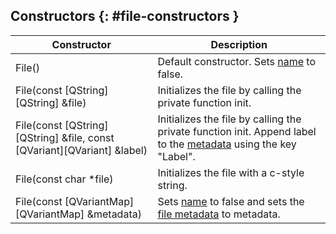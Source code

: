 ## Constructors {: #file-constructors }

Constructor | Description
--- | ---
File() | Default constructor. Sets [name](members.md#name) to false.
File(const [QString][QString] &file) | Initializes the file by calling the private function init.
File(const [QString][QString] &file, const [QVariant][QVariant] &label) | Initializes the file by calling the private function init. Append label to the [metadata](members.md#m_metadata) using the key "Label".
File(const char \*file) | Initializes the file with a c-style string.
File(const [QVariantMap][QVariantMap] &metadata) | Sets [name](members.md#name) to false and sets the [file metadata](members.md#m_metadata) to metadata.

